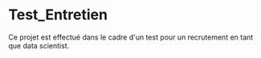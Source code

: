 # Test_Entretien
Ce projet est effectué dans le cadre d'un test pour un recrutement en tant que data scientist. 
